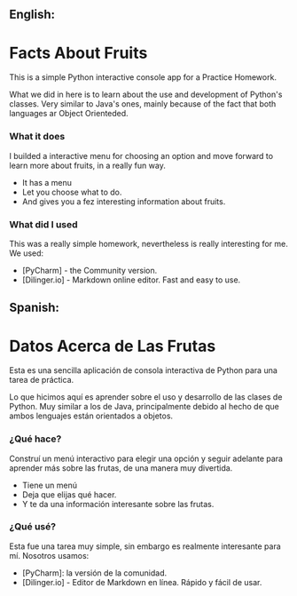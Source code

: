 ## English:


# Facts About Fruits
This is a simple Python interactive console app for a Practice Homework. 

What we did in here is to learn about the use and development of Python's classes. Very similar to Java's ones, mainly because of the fact that both languages ar Object Orienteded. 

### What it does

I builded a interactive menu for choosing an option and move forward to learn more about fruits, in a really fun way. 

  - It has a menu
  - Let you choose what to do.
  - And gives you a fez interesting information about fruits.

### What did I used

This was a really simple homework, nevertheless is really interesting for me. We used:

* [PyCharm] - the Community version.
* [Dilinger.io] - Markdown online editor. Fast and easy to use.


## Spanish:

# Datos Acerca de Las Frutas
Esta es una sencilla aplicación de consola interactiva de Python para una tarea de práctica.

Lo que hicimos aquí es aprender sobre el uso y desarrollo de las clases de Python. Muy similar a los de Java, principalmente debido al hecho de que ambos lenguajes están orientados a objetos.

### ¿Qué hace?

Construí un menú interactivo para elegir una opción y seguir adelante para aprender más sobre las frutas, de una manera muy divertida.

  - Tiene un menú
  - Deja que elijas qué hacer.
  - Y te da una información interesante sobre las frutas.


### ¿Qué usé?

Esta fue una tarea muy simple, sin embargo es realmente interesante para mí. Nosotros usamos:

* [PyCharm]: la versión de la comunidad.
* [Dilinger.io] - Editor de Markdown en línea. Rápido y fácil de usar.




